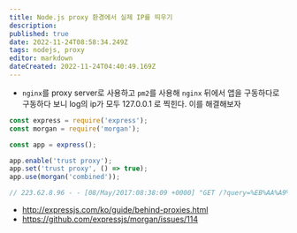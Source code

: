 ```yaml
---
title: Node.js proxy 환경에서 실제 IP를 띄우기
description: 
published: true
date: 2022-11-24T08:58:34.249Z
tags: nodejs, proxy
editor: markdown
dateCreated: 2022-11-24T04:40:49.169Z
---
```


- `nginx`를 proxy server로 사용하고 `pm2`를 사용해 `nginx` 뒤에서 앱을 구동하다로 구동하다 보니 log의 ip가 모두 127.0.0.1 로 찍힌다. 이를 해결해보자

```javascript
const express = require('express');
const morgan = require('morgan');

const app = express();

app.enable('trust proxy');
app.set('trust proxy', () => true);
app.use(morgan('combined'));

// 223.62.8.96 - - [08/May/2017:08:38:09 +0000] "GET /?query=%EB%AA%A9%EB%8F%99 HTTP/1.0" 200 4577 "-" "okhttp/3.4.1"
```

- http://expressjs.com/ko/guide/behind-proxies.html
- https://github.com/expressjs/morgan/issues/114
